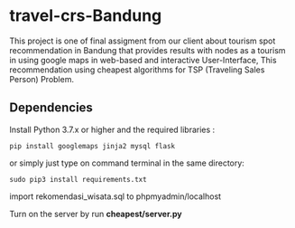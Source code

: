 # travel-crs-Bandung
This project is one of final assigment from our client about tourism spot recommendation in Bandung that provides results 
with nodes as a tourism in using google maps in web-based and interactive User-Interface, This recommendation using cheapest
algorithms for TSP (Traveling Sales Person) Problem.

## Dependencies
Install Python 3.7.x or higher and the required libraries :
```
pip install googlemaps jinja2 mysql flask
```

or simply just type on command terminal in the same directory:
```
sudo pip3 install requirements.txt
```

import rekomendasi_wisata.sql to phpmyadmin/localhost

Turn on the server by run **cheapest/server.py**
